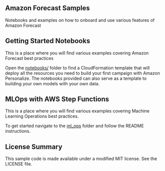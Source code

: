 ## Amazon Forecast Samples

Notebooks and examples on how to onboard and use various features of Amazon Forecast

## Getting Started Notebooks

This is a place where you will find various examples covering Amazon Forecast best practices

Open the [notebooks/](notebooks/) folder to find a CloudFormation template that will deploy all the resources you need to build your first campaign with Amazon Personalize. The notebooks provided can also serve as a template to building your own models with your own data.

## MLOps with AWS Step Functions

This is a place where you will find various examples covering Machine Learning Operations best practices.

To get started navigate to the [ml_ops](ml_ops/) folder and follow the README instructions.

## License Summary

This sample code is made available under a modified MIT license. See the LICENSE file.
